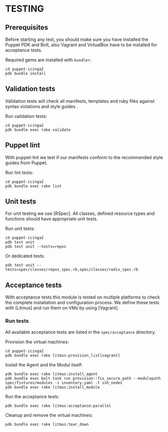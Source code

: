 # TESTING

## Prerequisites
Before starting any test, you should make sure you have installed the Puppet PDK and Bolt,
also Vagrant and VirtualBox have to be installed for acceptance tests.

Required gems are installed with `bundler`:
```
cd puppet-icinga2
pdk bundle install
```

## Validation tests
Validation tests will check all manifests, templates and ruby files against syntax violations and style guides .

Run validation tests:
```
cd puppet-icinga2
pdk bundle exec rake validate
```

## Puppet lint
With puppet-lint we test if our manifests conform to the recommended style guides from Puppet.

Run lint tests:
```
cd puppet-icinga2
pdk bundle exec rake lint
```

## Unit tests
For unit testing we use [RSpec]. All classes, defined resource types and functions should have appropriate unit tests.

Run unit tests:
```
cd puppet-icinga2
pdk test unit
pdk test unit --tests=repos
```

Or dedicated tests:
```
pdk test unit --tests=spec/classes/repos_spec.rb,spec/classes/redis_spec.rb
```

## Acceptance tests
With acceptance tests this module is tested on multiple platforms to check the complete installation and configuration process.
We define these tests with [Litmus] and run them on VMs by using [Vagrant].

### Run tests
All available acceptance tests are listed in the `spec/acceptance` directory.

Provision the virtual machines:
```
cd puppet-icinga2
pdk bundle exec rake litmus:provision_list[vagrant]
```

Install the Agent and the Modul itself:
```
pdk bundle exec rake litmus:install_agent
pdk bundle exec bolt task run provision::fix_secure_path --modulepath spec/fixtures/modules -i inventory.yaml -t ssh_nodes
pdk bundle exec rake litmus:install_module
```

Run the acceptance tests:
```
pdk bundle exec rake litmus:acceptance:parallel
```

Cleanup and remove the virtual machines:
```
pdk bundle exec rake litmus:tear_down
```
